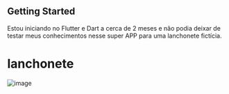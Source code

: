 ## Getting Started


Estou iniciando no Flutter e Dart a cerca de 2 meses e não podia deixar de testar meus conhecimentos nesse super APP para uma lanchonete fictícia.

# lanchonete

![image](https://github.com/MateusOliveira991/APP_lanchonete_Flutter/assets/142065746/6c7ad0b5-5480-4a3b-98d0-aea241ca298d)


